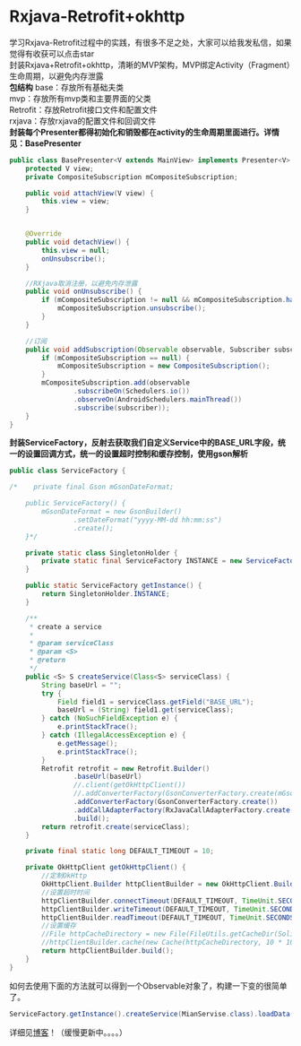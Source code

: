 # Rxjava-Retrofit+okhttp
学习Rxjava-Retrofit过程中的实践，有很多不足之处，大家可以给我发私信，如果觉得有收获可以点击star<br>
封装Rxjava+Retrofit+okhttp，清晰的MVP架构，MVP绑定Activity（Fragment）生命周期，以避免内存泄露<br>
**包结构**
base：存放所有基础夫类<br>
mvp：存放所有mvp类和主要界面的父类<br>
Retrofit：存放Retrofit接口文件和配置文件<br>
rxjava：存放rxjava的配置文件和回调文件<br>
**封装每个Presenter都得初始化和销毁都在activity的生命周期里面进行。详情见：BasePresenter**
```java
public class BasePresenter<V extends MainView> implements Presenter<V> {
    protected V view;
    private CompositeSubscription mCompositeSubscription;

    public void attachView(V view) {
        this.view = view;
    }


    @Override
    public void detachView() {
        this.view = null;
        onUnsubscribe();
    }

    //RXjava取消注册，以避免内存泄露
    public void onUnsubscribe() {
        if (mCompositeSubscription != null && mCompositeSubscription.hasSubscriptions()) {
            mCompositeSubscription.unsubscribe();
        }
    }

    //订阅
    public void addSubscription(Observable observable, Subscriber subscriber) {
        if (mCompositeSubscription == null) {
            mCompositeSubscription = new CompositeSubscription();
        }
        mCompositeSubscription.add(observable
                .subscribeOn(Schedulers.io())
                .observeOn(AndroidSchedulers.mainThread())
                .subscribe(subscriber));
    }
}
```

**封装ServiceFactory，反射去获取我们自定义Service中的BASE_URL字段，统一的设置回调方式，统一的设置超时控制和缓存控制，使用gson解析**
```java
public class ServiceFactory {

/*    private final Gson mGsonDateFormat;

    public ServiceFactory() {
        mGsonDateFormat = new GsonBuilder()
                .setDateFormat("yyyy-MM-dd hh:mm:ss")
                .create();
    }*/

    private static class SingletonHolder {
        private static final ServiceFactory INSTANCE = new ServiceFactory();
    }

    public static ServiceFactory getInstance() {
        return SingletonHolder.INSTANCE;
    }

    /**
     * create a service
     *
     * @param serviceClass
     * @param <S>
     * @return
     */
    public <S> S createService(Class<S> serviceClass) {
        String baseUrl = "";
        try {
            Field field1 = serviceClass.getField("BASE_URL");
            baseUrl = (String) field1.get(serviceClass);
        } catch (NoSuchFieldException e) {
            e.printStackTrace();
        } catch (IllegalAccessException e) {
            e.getMessage();
            e.printStackTrace();
        }
        Retrofit retrofit = new Retrofit.Builder()
                .baseUrl(baseUrl)
                //.client(getOkHttpClient())
                //.addConverterFactory(GsonConverterFactory.create(mGsonDateFormat))
                .addConverterFactory(GsonConverterFactory.create())
                .addCallAdapterFactory(RxJavaCallAdapterFactory.create())
                .build();
        return retrofit.create(serviceClass);
    }

    private final static long DEFAULT_TIMEOUT = 10;

    private OkHttpClient getOkHttpClient() {
        //定制OkHttp
        OkHttpClient.Builder httpClientBuilder = new OkHttpClient.Builder();
        //设置超时时间
        httpClientBuilder.connectTimeout(DEFAULT_TIMEOUT, TimeUnit.SECONDS);
        httpClientBuilder.writeTimeout(DEFAULT_TIMEOUT, TimeUnit.SECONDS);
        httpClientBuilder.readTimeout(DEFAULT_TIMEOUT, TimeUnit.SECONDS);
        //设置缓存
        //File httpCacheDirectory = new File(FileUtils.getCacheDir(SolidApplication.getInstance()), "OkHttpCache");
        //httpClientBuilder.cache(new Cache(httpCacheDirectory, 10 * 1024 * 1024));
        return httpClientBuilder.build();
    }
}
```
如何去使用下面的方法就可以得到一个Observable对象了，构建一下变的很简单了。
```java
ServiceFactory.getInstance().createService(MianServise.class).loadData(cityId)
```

详细见[博客](http://www.jianshu.com/users/279e60b30fc0/timeline)！（缓慢更新中。。。。）

